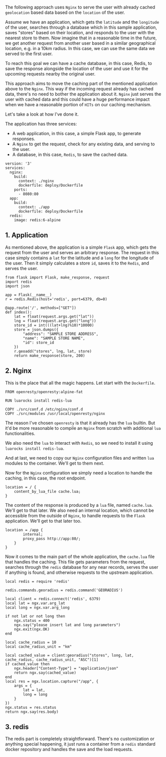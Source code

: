 The following approach uses `Nginx` to serve the user with already cached `geolocation` based data based on the `location` of the user.

Assume we have an application, which gets the `latitude` and the `longitude` of the user, searches through a database which in this sample application, saves "stores" based on their location, and responds to the user with the nearest store to them.
Now imagine that in a reasonable time in the future, we get another request from another user based in a similar geographical location, e.g. in a 10km radius. In this case, we can use the same data we served to the first user.

To reach this goal we can have a cache database, in this case, Redis, to save the response alongside the location of the user and use it for the upcoming requests nearby the original user.

This approach aims to move the caching part of the mentioned application above to the `Nginx`. This way if the incoming request already has cached data, there's no need to bother the application about it. `Nginx` just serves the user with cached data and this could have a huge performance impact when we have a reasonable portion of `HITs` on our caching mechanism.

Let's take a look at how I've done it.

The application has three services:
- A web application, in this case, a simple Flask app, to generate responses.
- A `Nginx` to get the request, check for any existing data, and serving to the user.
- A database, in this case, `Redis`, to save the cached data.

```
version: '3'
services:
  nginx:
    build:
      context: ./nginx
      dockerfile: deploy/Dockerfile
    ports:
      - 8080:80
  app:
    build:
      context: ./app
      dockerfile: deploy/Dockerfile
  redis:
    image: redis:6-alpine
```

## 1. Application
As mentioned above, the application is a simple `Flask` app, which gets the request from the user and serves an arbitrary response.
The request in this case simply contains a `lat` for the latitude and a `long` for the longitude of the user. Then it simply calculates a store `id`, saves it to the `Redis`, and serves the user.
```
from flask import Flask, make_response, request
import redis
import json

app = Flask(__name__)
r = redis.Redis(host='redis', port=6379, db=0)

@app.route('/', methods=["GET"])
def index():
	lat = float(request.args.get("lat"))
	lng = float(request.args.get("long"))
	store_id = int(((lat+lng)%10)*10000)
	store = json.dumps({
		"address": "SAMPLE STORE ADDRESS",
		"name": "SAMPLE STORE NAME",
		"id": store_id
	})
	r.geoadd("stores", lng, lat, store)
	return make_response(store, 200)
```

## 2. Nginx
This is the place that all the magic happens. Let start with the `Dockerfile`.
```
FROM openresty/openresty:alpine-fat

RUN luarocks install redis-lua

COPY ./src/conf.d /etc/nginx/conf.d
COPY ./src/modules /usr/local/openresty/nginx
```
The reason I've chosen `openresty` is that it already has the `lua` builtin. But it'd be more reasonable to compile an `Nginx` from scratch with additional `lua` functionalities.

We also need the `lua` to interact with `Redis`, so we need to install it using `luarocks install redis-lua`.

And at last, we need to copy our `Nginx` configuration files and written `lua` modules to the container. We'll get to them next.

Now for the `Nginx` configuration we simply need a location to handle the caching, in this case, the root endpoint.
```
location = / {
	content_by_lua_file cache.lua;
}
```
The content of the response is produced by a `lua` file, named `cache.lua`. We'll get to that later.
We also need an internal location, which cannot be accessible from the outside of `Nginx`, to handle requests to the `Flask` application. We'll get to that later too.
```
location = /app {
    	internal;
    	proxy_pass http://app:80/;
    }
}
```

Now it comes to the main part of the whole application, the `cache.lua` file that handles the caching. This file gets parameters from the request, searches through the `redis` database for any near records, serves the user if anything is found, and otherwise requests to the upstream application.
```
local redis = require 'redis'

redis.commands.georadius = redis.command('GEORADIUS')

local client = redis.connect('redis', 6379)
local lat = ngx.var.arg_lat
local long = ngx.var.arg_long

if not lat or not long then
	ngx.status = 400
	ngx.say("please insert lat and long parameters")
	ngx.exit(ngx.OK)
end

local cache_radius = 10
local cache_radius_unit = "km"

local cached_value = client:georadius("stores", long, lat, cache_radius, cache_radius_unit, "ASC")[1]
if cached_value then
	ngx.header["Content-Type"] = "application/json"
	return ngx.say(cached_value)
end
local res = ngx.location.capture("/app", {
	args = {
		lat = lat,
		long = long
	}
})
ngx.status = res.status  
return ngx.say(res.body)
```

## 3. redis
The redis part is completely straightforward. There's no customization or anything special happening, it just runs a container from a `redis` standard docker repository and handles the save and the load requests.